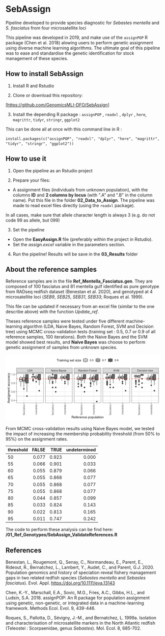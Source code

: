 # SebAssign

Pipeline developed to provide species diagnostic for *Sebastes mentella* and *S. fasciatus* from four microsatellite loci

This pipeline was developed in 2019, and make use of the `assignPOP` R package (Chen et al. 2018) alowing users to perform genetic assignment using diverse machine learning algorithms. The ultimate goal of this pipeline was to ease and standardise the genetic identification for stock management of these species. 

## How to install SebAssign

1. Install R and Rstudio

2. Clone or download this repository:

[https://github.com/GenomicsMLI-DFO/SebAssign]

3. Install the depending R package : `assignPOP` , `readxl` , `dplyr` , `here`, `magrittr`, `tidyr`, `stringr`, `ggplot2`

This can be done all at once with this command line in R :

```{r}
install.packages(c("assignPOP", "readxl", "dplyr", "here", "magrittr", "tidyr", "stringr", "ggplot2"))
```

## How to use it

1. Open the pipeline as an Rstudio project

2. Prepare your files:

-   A assignment files (individuals from unknown population), with the columns **ID** and **2 columns by locus** (with ".A" and ".B" in the column name). Put this file in the folder **02_Data_to_Assign**. The pipeline was made to read excel files directly (using the `readxl` package). 

In all cases, make sure that allele character length is always 3 (e.g. do not code 99 as allele, but 099)

3.  Set the pipeline

-   Open the **EasyAssign.R** file (preferably within the project in Rstudio).
-   Set the *assign.excel* variable in the parameters section.

4.  Run the pipeline! Results will be save in the **03_Results** folder

## About the reference samples

Reference samples are in the file **Ref_Mentella_Fasciatus.gen**. They are composed of 100 fasciatus and 81 mentella gulf identified as pure genotype from RADseq redfish dataset (Benestan et al. 2020), and genotyped at 4 microsatellite loci (*SEB9*, *SEB25*, *SEB31*, *SEB33*; Roques et al. 1999).

This file can be updated if necessary from an excel file (similar to the one describe above) with the function *Update_ref*.

Theses reference samples were tested under five different machine-learning algorithm (LDA, Naive Bayes, Random Forest, SVM and Decision tree) using MCMC cross-validation tests (training set : 0.5, 0.7 or 0.9 of all reference samples, 100 iterations). Both the Naive Bayes and the SVM model showed best results, and **Naive Bayes** was choose to perform genetic assignment of samples from unknown species.  

![fig1](/01_Ref_Genotypes/Ref_validation_MCMC.png)

From MCMC cross-validation results using Naive Bayes model, we tested the impact of increasing the membership probability threshold (from 50% to 95%) on the assignment rates.  

<table>
 <thead>
  <tr>
   <th style="text-align:left;"> threshold </th>
   <th style="text-align:right;"> FALSE </th>
   <th style="text-align:right;"> TRUE </th>
   <th style="text-align:right;"> undetermined </th>
  </tr>
 </thead>
<tbody>
  <tr>
   <td style="text-align:left;"> 50 </td>
   <td style="text-align:right;"> 0.077 </td>
   <td style="text-align:right;"> 0.923 </td>
   <td style="text-align:right;"> 0.000 </td>
  </tr>
  <tr>
   <td style="text-align:left;"> 55 </td>
   <td style="text-align:right;"> 0.066 </td>
   <td style="text-align:right;"> 0.901 </td>
   <td style="text-align:right;"> 0.033 </td>
  </tr>
  <tr>
   <td style="text-align:left;"> 60 </td>
   <td style="text-align:right;"> 0.055 </td>
   <td style="text-align:right;"> 0.879 </td>
   <td style="text-align:right;"> 0.066 </td>
  </tr>
  <tr>
   <td style="text-align:left;"> 65 </td>
   <td style="text-align:right;"> 0.055 </td>
   <td style="text-align:right;"> 0.868 </td>
   <td style="text-align:right;"> 0.077 </td>
  </tr>
  <tr>
   <td style="text-align:left;"> 70 </td>
   <td style="text-align:right;"> 0.055 </td>
   <td style="text-align:right;"> 0.868 </td>
   <td style="text-align:right;"> 0.077 </td>
  </tr>
  <tr>
   <td style="text-align:left;"> 75 </td>
   <td style="text-align:right;"> 0.055 </td>
   <td style="text-align:right;"> 0.868 </td>
   <td style="text-align:right;"> 0.077 </td>
  </tr>
  <tr>
   <td style="text-align:left;"> 80 </td>
   <td style="text-align:right;"> 0.044 </td>
   <td style="text-align:right;"> 0.857 </td>
   <td style="text-align:right;"> 0.099 </td>
  </tr>
  <tr>
   <td style="text-align:left;"> 85 </td>
   <td style="text-align:right;"> 0.033 </td>
   <td style="text-align:right;"> 0.824 </td>
   <td style="text-align:right;"> 0.143 </td>
  </tr>
  <tr>
   <td style="text-align:left;"> 90 </td>
   <td style="text-align:right;"> 0.022 </td>
   <td style="text-align:right;"> 0.813 </td>
   <td style="text-align:right;"> 0.165 </td>
  </tr>
  <tr>
   <td style="text-align:left;"> 95 </td>
   <td style="text-align:right;"> 0.011 </td>
   <td style="text-align:right;"> 0.747 </td>
   <td style="text-align:right;"> 0.242 </td>
  </tr>
</tbody>
</table>

The code to perform these analysis can be find here: **/01_Ref_Genotypes/SebAssign_ValidateReferences.R**

## References

Benestan, L., Rougemont, Q., Senay, C., Normandeau, E., Parent, E., Rideout, R., Bernatchez, L., Lambert, Y., Audet, C., and Parent, G.J. 2020. Population genomics and history of speciation reveal fishery management gaps in two related redfish species (*Sebastes mentella* and *Sebastes fasciatus*). Evol. Appl. https://doi.org/10.1111/eva.13143

Chen, K.-Y., Marschall, E.A., Sovic, M.G., Fries, A.C., Gibbs, H.L., and Ludsin, S.A. 2018. assignPOP: An R package for population assignment using genetic, non-genetic, or integrated data in a machine-learning framework. Methods Ecol. Evol. 9, 439-446.

Roques, S., Pallotta, D., Sévigny, J.-M., and Bernatchez, L. 1999a. Isolation and characterisation of microsatellite markers in the North Atlantic redfish (Teleostei : Scorpaenidae, genus *Sebastes*). Mol. Ecol. 8, 685-702.
